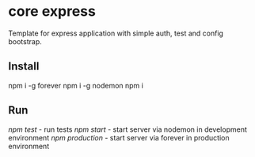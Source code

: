 # core express

Template for express application with simple auth, test and config bootstrap.

## Install

npm i -g forever
npm i -g nodemon
npm i

## Run

*npm test* - run tests
*npm start* - start server via nodemon in development environment
*npm production* - start server via forever in production environment